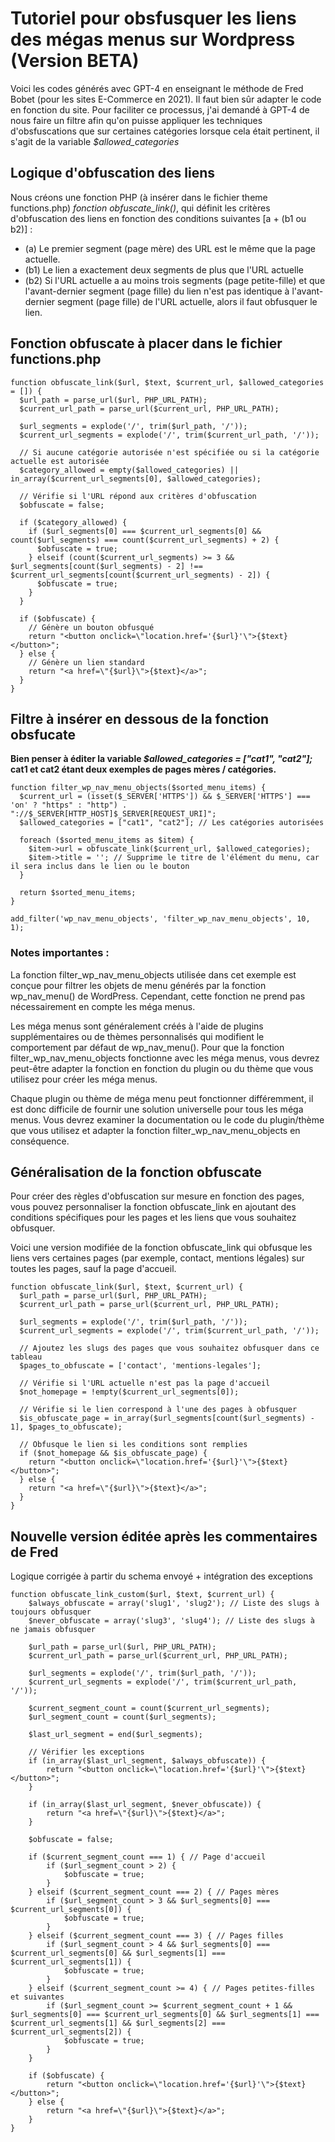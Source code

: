 # Tutoriel pour obsfusquer les liens des mégas menus sur Wordpress (Version BETA)

Voici les codes générés avec GPT-4 en enseignant le méthode de Fred Bobet (pour les sites E-Commerce en 2021). Il faut bien sûr adapter le code en fonction du site. Pour faciliter ce processus, j'ai demandé à GPT-4 de nous faire un filtre afin qu'on puisse appliquer les techniques d'obsfuscations que sur certaines catégories lorsque cela était pertinent, il s'agit de la variable  *$allowed_categories*

## Logique d'obfuscation des liens

Nous créons une fonction PHP (à insérer dans le fichier theme functions.php) *fonction obfuscate_link()*, qui définit les critères d'obfuscation des liens en fonction des conditions suivantes [a + (b1 ou b2)] :

- (a) Le premier segment (page mère) des URL est le même que la page actuelle.
- (b1) Le lien a exactement deux segments de plus que l'URL actuelle
- (b2) Si l'URL actuelle a au moins trois segments (page petite-fille) et que l'avant-dernier segment (page fille) du lien n'est pas identique à l'avant-dernier segment (page fille) de l'URL actuelle, alors il faut obfusquer le lien.

## Fonction obfuscate à placer dans le fichier functions.php
```
function obfuscate_link($url, $text, $current_url, $allowed_categories = []) {
  $url_path = parse_url($url, PHP_URL_PATH);
  $current_url_path = parse_url($current_url, PHP_URL_PATH);

  $url_segments = explode('/', trim($url_path, '/'));
  $current_url_segments = explode('/', trim($current_url_path, '/'));

  // Si aucune catégorie autorisée n'est spécifiée ou si la catégorie actuelle est autorisée
  $category_allowed = empty($allowed_categories) || in_array($current_url_segments[0], $allowed_categories);

  // Vérifie si l'URL répond aux critères d'obfuscation
  $obfuscate = false;

  if ($category_allowed) {
    if ($url_segments[0] === $current_url_segments[0] && count($url_segments) === count($current_url_segments) + 2) {
      $obfuscate = true;
    } elseif (count($current_url_segments) >= 3 && $url_segments[count($url_segments) - 2] !== $current_url_segments[count($current_url_segments) - 2]) {
      $obfuscate = true;
    }
  }

  if ($obfuscate) {
    // Génère un bouton obfusqué
    return "<button onclick=\"location.href='{$url}'\">{$text}</button>";
  } else {
    // Génère un lien standard
    return "<a href=\"{$url}\">{$text}</a>";
  }
}
```
## Filtre à insérer en dessous de la fonction obsfucate

**Bien penser à éditer la variable *$allowed_categories = ["cat1", "cat2"];* cat1 et cat2 étant deux exemples de pages mères / catégories.**
```
function filter_wp_nav_menu_objects($sorted_menu_items) {
  $current_url = (isset($_SERVER['HTTPS']) && $_SERVER['HTTPS'] === 'on' ? "https" : "http") . "://$_SERVER[HTTP_HOST]$_SERVER[REQUEST_URI]";
  $allowed_categories = ["cat1", "cat2"]; // Les catégories autorisées

  foreach ($sorted_menu_items as $item) {
    $item->url = obfuscate_link($current_url, $allowed_categories);
    $item->title = ''; // Supprime le titre de l'élément du menu, car il sera inclus dans le lien ou le bouton
  }

  return $sorted_menu_items;
}

add_filter('wp_nav_menu_objects', 'filter_wp_nav_menu_objects', 10, 1);
```

### Notes importantes : 
La fonction filter_wp_nav_menu_objects utilisée dans cet exemple est conçue pour filtrer les objets de menu générés par la fonction wp_nav_menu() de WordPress. Cependant, cette fonction ne prend pas nécessairement en compte les méga menus.

Les méga menus sont généralement créés à l'aide de plugins supplémentaires ou de thèmes personnalisés qui modifient le comportement par défaut de wp_nav_menu(). Pour que la fonction filter_wp_nav_menu_objects fonctionne avec les méga menus, vous devrez peut-être adapter la fonction en fonction du plugin ou du thème que vous utilisez pour créer les méga menus.

Chaque plugin ou thème de méga menu peut fonctionner différemment, il est donc difficile de fournir une solution universelle pour tous les méga menus. Vous devrez examiner la documentation ou le code du plugin/thème que vous utilisez et adapter la fonction filter_wp_nav_menu_objects en conséquence.

## Généralisation de la fonction obfuscate

Pour créer des règles d'obfuscation sur mesure en fonction des pages, vous pouvez personnaliser la fonction obfuscate_link en ajoutant des conditions spécifiques pour les pages et les liens que vous souhaitez obfusquer. 

Voici une version modifiée de la fonction obfuscate_link qui obfusque les liens vers certaines pages (par exemple, contact, mentions légales) sur toutes les pages, sauf la page d'accueil.

```
function obfuscate_link($url, $text, $current_url) {
  $url_path = parse_url($url, PHP_URL_PATH);
  $current_url_path = parse_url($current_url, PHP_URL_PATH);

  $url_segments = explode('/', trim($url_path, '/'));
  $current_url_segments = explode('/', trim($current_url_path, '/'));

  // Ajoutez les slugs des pages que vous souhaitez obfusquer dans ce tableau
  $pages_to_obfuscate = ['contact', 'mentions-legales'];

  // Vérifie si l'URL actuelle n'est pas la page d'accueil
  $not_homepage = !empty($current_url_segments[0]);

  // Vérifie si le lien correspond à l'une des pages à obfusquer
  $is_obfuscate_page = in_array($url_segments[count($url_segments) - 1], $pages_to_obfuscate);

  // Obfusque le lien si les conditions sont remplies
  if ($not_homepage && $is_obfuscate_page) {
    return "<button onclick=\"location.href='{$url}'\">{$text}</button>";
  } else {
    return "<a href=\"{$url}\">{$text}</a>";
  }
}
```

## Nouvelle version éditée après les commentaires de Fred 

Logique corrigée à partir du schema envoyé + intégration des exceptions

```
function obfuscate_link_custom($url, $text, $current_url) {
    $always_obfuscate = array('slug1', 'slug2'); // Liste des slugs à toujours obfusquer
    $never_obfuscate = array('slug3', 'slug4'); // Liste des slugs à ne jamais obfusquer

    $url_path = parse_url($url, PHP_URL_PATH);
    $current_url_path = parse_url($current_url, PHP_URL_PATH);

    $url_segments = explode('/', trim($url_path, '/'));
    $current_url_segments = explode('/', trim($current_url_path, '/'));

    $current_segment_count = count($current_url_segments);
    $url_segment_count = count($url_segments);

    $last_url_segment = end($url_segments);

    // Vérifier les exceptions
    if (in_array($last_url_segment, $always_obfuscate)) {
        return "<button onclick=\"location.href='{$url}'\">{$text}</button>";
    }

    if (in_array($last_url_segment, $never_obfuscate)) {
        return "<a href=\"{$url}\">{$text}</a>";
    }

    $obfuscate = false;

    if ($current_segment_count === 1) { // Page d'accueil
        if ($url_segment_count > 2) {
            $obfuscate = true;
        }
    } elseif ($current_segment_count === 2) { // Pages mères
        if ($url_segment_count > 3 && $url_segments[0] === $current_url_segments[0]) {
            $obfuscate = true;
        }
    } elseif ($current_segment_count === 3) { // Pages filles
        if ($url_segment_count > 4 && $url_segments[0] === $current_url_segments[0] && $url_segments[1] === $current_url_segments[1]) {
            $obfuscate = true;
        }
    } elseif ($current_segment_count >= 4) { // Pages petites-filles et suivantes
        if ($url_segment_count >= $current_segment_count + 1 && $url_segments[0] === $current_url_segments[0] && $url_segments[1] === $current_url_segments[1] && $url_segments[2] === $current_url_segments[2]) {
            $obfuscate = true;
        }
    }

    if ($obfuscate) {
        return "<button onclick=\"location.href='{$url}'\">{$text}</button>";
    } else {
        return "<a href=\"{$url}\">{$text}</a>";
    }
}

```
